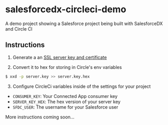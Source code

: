 # salesforcedx-circleci-demo
A demo project showing a Salesforce project being built with SalesforceDX and Circle CI

## Instructions

1. Generate a an [SSL server key and certificate](https://devcenter.heroku.com/articles/ssl-certificate-self)

2. Convert it to hex for storing in Circle's env variables
  
  ```bash
  $ xxd -p server.key >> server.key.hex
  ```

3. Configure CircleCi variables inside of the settings for your project

  * `CONSUMER_KEY`: Your Connected App consumer key
  * `SERVER_KEY_HEX`: The hex version of your server key
  * `SFDC_USER`: The username for your Salesforce user
  
More instructions coming soon...
